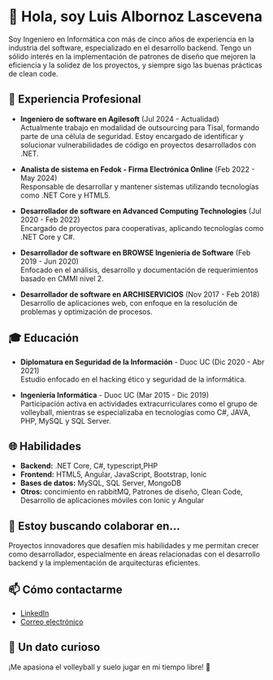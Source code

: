 # 👋 Hola, soy Luis Albornoz Lascevena

Soy Ingeniero en Informática con más de cinco años de experiencia en la industria del software, especializado en el desarrollo backend. Tengo un sólido interés en la implementación de patrones de diseño que mejoren la eficiencia y la solidez de los proyectos, y siempre sigo las buenas prácticas de clean code.

## 💼 Experiencia Profesional

- **Ingeniero de software en Agilesoft** (Jul 2024 - Actualidad)  
   Actualmente trabajo en modalidad de outsourcing para Tisal, formando parte de una célula de seguridad. Estoy encargado de identificar y solucionar vulnerabilidades de código en proyectos desarrollados con .NET.

- **Analista de sistema en Fedok - Firma Electrónica Online** (Feb 2022 - May 2024)  
  Responsable de desarrollar y mantener sistemas utilizando tecnologías como .NET Core y HTML5.

- **Desarrollador de software en Advanced Computing Technologies** (Jul 2020 - Feb 2022)  
  Encargado de proyectos para cooperativas, aplicando tecnologías como .NET Core y C#.

- **Desarrollador de software en BROWSE Ingeniería de Software** (Feb 2019 - Jun 2020)  
  Enfocado en el análisis, desarrollo y documentación de requerimientos basado en CMMI nivel 2.

- **Desarrollador de software en ARCHISERVICIOS** (Nov 2017 - Feb 2018)  
  Desarrollo de aplicaciones web, con enfoque en la resolución de problemas y optimización de procesos.

## 🎓 Educación

- **Diplomatura en Seguridad de la Información** - Duoc UC (Dic 2020 - Abr 2021)  
  Estudio enfocado en el hacking ético y seguridad de la informática.

- **Ingeniería Informática** - Duoc UC (Mar 2015 - Dic 2019)  
  Participación activa en actividades extracurriculares como el grupo de volleyball, mientras se especializaba en tecnologías como C#, JAVA, PHP, MySQL y SQL Server.

## 🌐 Habilidades

- **Backend:** .NET Core, C#, typescript,PHP
- **Frontend:** HTML5, Angular, JavaScript, Bootstrap, Ionic
- **Bases de datos:** MySQL, SQL Server, MongoDB
- **Otros:** concimiento en rabbitMQ, Patrones de diseño, Clean Code, Desarrollo de aplicaciones móviles con Ionic y Angular

## 🤝 Estoy buscando colaborar en...

Proyectos innovadores que desafíen mis habilidades y me permitan crecer como desarrollador, especialmente en áreas relacionadas con el desarrollo backend y la implementación de arquitecturas eficientes.

## 📫 Cómo contactarme

- [LinkedIn](https://www.linkedin.com/in/luis-albornoz-lascevena-935093283/)
- [Correo electrónico](mailto:luis.albornoz@duocuc.cl)

## 🚀 Un dato curioso

¡Me apasiona el volleyball y suelo jugar en mi tiempo libre! 🎯
